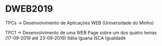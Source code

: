 # DWEB2019
TPCs -> Desenvolvimento de Aplicações WEB (Universidade do Minho)

TPC1 -> Desenvolvimento de uma WEB Page sobre um dos quatro temas (17-09-2019 até 23-09-2019)
  Itália
  Iguana
  ISCA
  Igualdade
